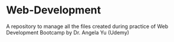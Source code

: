 # Web-Development
A repository to manage all the files created during practice of Web Development Bootcamp by Dr. Angela Yu (Udemy)
